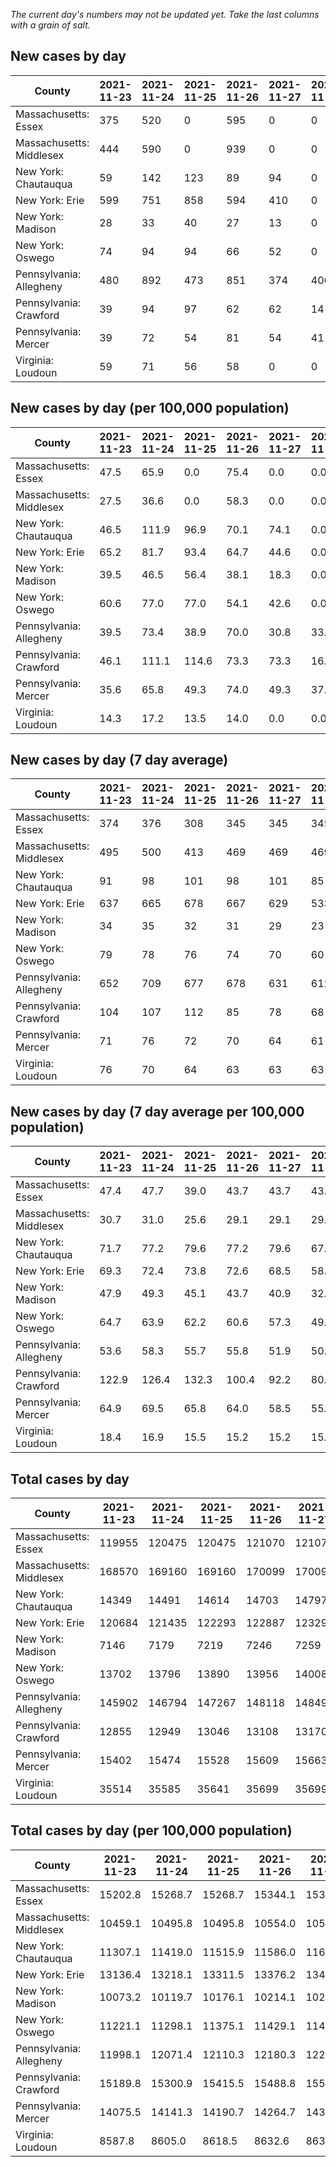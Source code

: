 _The current day's numbers may not be updated yet. Take the last columns with a grain of salt._
## New cases by day

| County | 2021-11-23 | 2021-11-24 | 2021-11-25 | 2021-11-26 | 2021-11-27 | 2021-11-28 | 2021-11-29 |
| --- | --- | --- | --- | --- | --- | --- | --- |
| Massachusetts: Essex | 375 | 520 | 0 | 595 | 0 | 0 |  |
| Massachusetts: Middlesex | 444 | 590 | 0 | 939 | 0 | 0 |  |
| New York: Chautauqua | 59 | 142 | 123 | 89 | 94 | 0 |  |
| New York: Erie | 599 | 751 | 858 | 594 | 410 | 0 |  |
| New York: Madison | 28 | 33 | 40 | 27 | 13 | 0 |  |
| New York: Oswego | 74 | 94 | 94 | 66 | 52 | 0 |  |
| Pennsylvania: Allegheny | 480 | 892 | 473 | 851 | 374 | 406 |  |
| Pennsylvania: Crawford | 39 | 94 | 97 | 62 | 62 | 14 |  |
| Pennsylvania: Mercer | 39 | 72 | 54 | 81 | 54 | 41 |  |
| Virginia: Loudoun | 59 | 71 | 56 | 58 | 0 | 0 |  |

## New cases by day (per 100,000 population)

| County | 2021-11-23 | 2021-11-24 | 2021-11-25 | 2021-11-26 | 2021-11-27 | 2021-11-28 | 2021-11-29 |
| --- | --- | --- | --- | --- | --- | --- | --- |
| Massachusetts: Essex | 47.5 | 65.9 | 0.0 | 75.4 | 0.0 | 0.0 |  |
| Massachusetts: Middlesex | 27.5 | 36.6 | 0.0 | 58.3 | 0.0 | 0.0 |  |
| New York: Chautauqua | 46.5 | 111.9 | 96.9 | 70.1 | 74.1 | 0.0 |  |
| New York: Erie | 65.2 | 81.7 | 93.4 | 64.7 | 44.6 | 0.0 |  |
| New York: Madison | 39.5 | 46.5 | 56.4 | 38.1 | 18.3 | 0.0 |  |
| New York: Oswego | 60.6 | 77.0 | 77.0 | 54.1 | 42.6 | 0.0 |  |
| Pennsylvania: Allegheny | 39.5 | 73.4 | 38.9 | 70.0 | 30.8 | 33.4 |  |
| Pennsylvania: Crawford | 46.1 | 111.1 | 114.6 | 73.3 | 73.3 | 16.5 |  |
| Pennsylvania: Mercer | 35.6 | 65.8 | 49.3 | 74.0 | 49.3 | 37.5 |  |
| Virginia: Loudoun | 14.3 | 17.2 | 13.5 | 14.0 | 0.0 | 0.0 |  |

## New cases by day (7 day average)

| County | 2021-11-23 | 2021-11-24 | 2021-11-25 | 2021-11-26 | 2021-11-27 | 2021-11-28 | 2021-11-29 |
| --- | --- | --- | --- | --- | --- | --- | --- |
| Massachusetts: Essex | 374 | 376 | 308 | 345 | 345 | 345 |  |
| Massachusetts: Middlesex | 495 | 500 | 413 | 469 | 469 | 469 |  |
| New York: Chautauqua | 91 | 98 | 101 | 98 | 101 | 85 |  |
| New York: Erie | 637 | 665 | 678 | 667 | 629 | 533 |  |
| New York: Madison | 34 | 35 | 32 | 31 | 29 | 23 |  |
| New York: Oswego | 79 | 78 | 76 | 74 | 70 | 60 |  |
| Pennsylvania: Allegheny | 652 | 709 | 677 | 678 | 631 | 612 |  |
| Pennsylvania: Crawford | 104 | 107 | 112 | 85 | 78 | 68 |  |
| Pennsylvania: Mercer | 71 | 76 | 72 | 70 | 64 | 61 |  |
| Virginia: Loudoun | 76 | 70 | 64 | 63 | 63 | 63 |  |

## New cases by day (7 day average per 100,000 population)

| County | 2021-11-23 | 2021-11-24 | 2021-11-25 | 2021-11-26 | 2021-11-27 | 2021-11-28 | 2021-11-29 |
| --- | --- | --- | --- | --- | --- | --- | --- |
| Massachusetts: Essex | 47.4 | 47.7 | 39.0 | 43.7 | 43.7 | 43.7 |  |
| Massachusetts: Middlesex | 30.7 | 31.0 | 25.6 | 29.1 | 29.1 | 29.1 |  |
| New York: Chautauqua | 71.7 | 77.2 | 79.6 | 77.2 | 79.6 | 67.0 |  |
| New York: Erie | 69.3 | 72.4 | 73.8 | 72.6 | 68.5 | 58.0 |  |
| New York: Madison | 47.9 | 49.3 | 45.1 | 43.7 | 40.9 | 32.4 |  |
| New York: Oswego | 64.7 | 63.9 | 62.2 | 60.6 | 57.3 | 49.1 |  |
| Pennsylvania: Allegheny | 53.6 | 58.3 | 55.7 | 55.8 | 51.9 | 50.3 |  |
| Pennsylvania: Crawford | 122.9 | 126.4 | 132.3 | 100.4 | 92.2 | 80.4 |  |
| Pennsylvania: Mercer | 64.9 | 69.5 | 65.8 | 64.0 | 58.5 | 55.7 |  |
| Virginia: Loudoun | 18.4 | 16.9 | 15.5 | 15.2 | 15.2 | 15.2 |  |

## Total cases by day

| County | 2021-11-23 | 2021-11-24 | 2021-11-25 | 2021-11-26 | 2021-11-27 | 2021-11-28 | 2021-11-29 |
| --- | --- | --- | --- | --- | --- | --- | --- |
| Massachusetts: Essex | 119955 | 120475 | 120475 | 121070 | 121070 | 121070 |  |
| Massachusetts: Middlesex | 168570 | 169160 | 169160 | 170099 | 170099 | 170099 |  |
| New York: Chautauqua | 14349 | 14491 | 14614 | 14703 | 14797 | 14797 |  |
| New York: Erie | 120684 | 121435 | 122293 | 122887 | 123297 | 123297 |  |
| New York: Madison | 7146 | 7179 | 7219 | 7246 | 7259 | 7259 |  |
| New York: Oswego | 13702 | 13796 | 13890 | 13956 | 14008 | 14008 |  |
| Pennsylvania: Allegheny | 145902 | 146794 | 147267 | 148118 | 148492 | 148898 |  |
| Pennsylvania: Crawford | 12855 | 12949 | 13046 | 13108 | 13170 | 13184 |  |
| Pennsylvania: Mercer | 15402 | 15474 | 15528 | 15609 | 15663 | 15704 |  |
| Virginia: Loudoun | 35514 | 35585 | 35641 | 35699 | 35699 | 35699 |  |

## Total cases by day (per 100,000 population)

| County | 2021-11-23 | 2021-11-24 | 2021-11-25 | 2021-11-26 | 2021-11-27 | 2021-11-28 | 2021-11-29 |
| --- | --- | --- | --- | --- | --- | --- | --- |
| Massachusetts: Essex | 15202.8 | 15268.7 | 15268.7 | 15344.1 | 15344.1 | 15344.1 |  |
| Massachusetts: Middlesex | 10459.1 | 10495.8 | 10495.8 | 10554.0 | 10554.0 | 10554.0 |  |
| New York: Chautauqua | 11307.1 | 11419.0 | 11515.9 | 11586.0 | 11660.1 | 11660.1 |  |
| New York: Erie | 13136.4 | 13218.1 | 13311.5 | 13376.2 | 13420.8 | 13420.8 |  |
| New York: Madison | 10073.2 | 10119.7 | 10176.1 | 10214.1 | 10232.4 | 10232.4 |  |
| New York: Oswego | 11221.1 | 11298.1 | 11375.1 | 11429.1 | 11471.7 | 11471.7 |  |
| Pennsylvania: Allegheny | 11998.1 | 12071.4 | 12110.3 | 12180.3 | 12211.1 | 12244.4 |  |
| Pennsylvania: Crawford | 15189.8 | 15300.9 | 15415.5 | 15488.8 | 15562.0 | 15578.6 |  |
| Pennsylvania: Mercer | 14075.5 | 14141.3 | 14190.7 | 14264.7 | 14314.0 | 14351.5 |  |
| Virginia: Loudoun | 8587.8 | 8605.0 | 8618.5 | 8632.6 | 8632.6 | 8632.6 |  |
